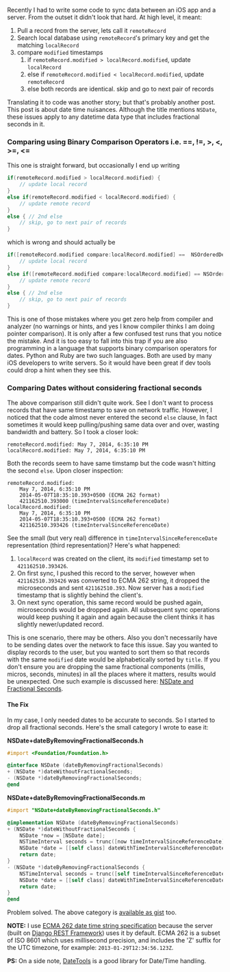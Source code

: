 <!--
.. title: Notes on NSDate Comparisons
.. slug: notes-on-nsdate-comparisons
.. date: 2014/05/07 18:30:05
.. tags: Objective C, iOS, Programming
.. link:
.. description:
.. type: text
-->

Recently I had to write some code to sync data between an iOS app and a server. From the outset it didn't look that hard. At high level, it meant:

1. Pull a record from the server, lets call it `remoteRecord`
2. Search local database using `remoteRecord`'s primary key and get the matching `localRecord`
3. compare `modified` timestamps
    1. if `remoteRecord.modified > localRecord.modified`, update `localRecord`
    2. else if `remoteRecord.modified < localRecord.modified`, update `remoteRecord`
    3. else both records are identical. skip and go to next pair of records


Translating it to code was another story; but that's probably another post. This post is about date time nuisances. Although the title mentions `NSDate`, these issues apply to any datetime data type that includes fractional seconds in it.

### Comparing using Binary Comparison Operators i.e. ==, !=, >, <, >=, <= ###

This one is straight forward, but occasionally I end up writing

```objectivec
if(remoteRecord.modified > localRecord.modified) {
    // update local record
}
else if(remoteRecord.modified < localRecord.modified) {
    // update remote record
}
else { // 2nd else
    // skip, go to next pair of records
}
```

which is wrong and should actually be

```objectivec
if([remoteRecord.modified compare:localRecord.modified] ==  NSOrderedDescending) {
    // update local record
}
else if([remoteRecord.modified compare:localRecord.modified] == NSOrderedAscending) {
    // update remote record
}
else { // 2nd else
    // skip, go to next pair of records
}
```

This is one of those mistakes where you get zero help from compiler and analyzer (no warnings or hints, and yes I know compiler thinks I am doing pointer comparison). It is only after a few confused test runs that you notice the mistake. And it is too easy to fall into this trap if you are also programming in a language that supports binary comparison operators for dates. Python and Ruby are two such languages. Both are used by many iOS developers to write servers. So it would have been great if dev tools could drop a hint when they see this.

### Comparing Dates without considering fractional seconds ###

The above comparison still didn't quite work. See I don't want to process records that have same timestamp to save on network traffic. However, I noticed that the code almost never entered the second `else` clause, In fact sometimes it would keep pulling/pushing same data over and over, wasting bandwidth and battery. So I took a closer look:

```
remoteRecord.modified: May 7, 2014, 6:35:10 PM
localRecord.modified: May 7, 2014, 6:35:10 PM
```

Both the records seem to have same timstamp but the code wasn't hitting the second `else`. Upon closer inspection:

```
remoteRecord.modified:
    May 7, 2014, 6:35:10 PM
    2014-05-07T18:35:10.393+0500 (ECMA 262 format)
    421162510.393000 (timeIntervalSinceReferenceDate)
localRecord.modified:  
    May 7, 2014, 6:35:10 PM
    2014-05-07T18:35:10.393+0500 (ECMA 262 format)
    421162510.393426 (timeIntervalSinceReferenceDate)
```
See the small (but very real) difference in `timeIntervalSinceReferenceDate` representation (third representation)? Here's what happened:

1. `localRecord` was created on the client, its `modified` timestamp set to `421162510.393426`.
2. On first sync, I pushed this record to the server, however when `421162510.393426` was converted to ECMA 262 string, it dropped the microseconds and sent `421162510.393`. Now server has a `modified` timestamp that is slightly behind the client's.
3. On next sync operation, this same record would be pushed again, microseconds would be dropped again. All subsequent sync operations would keep pushing it again and again because the client thinks it has slightly newer/updated record.

This is one scenario, there may be others. Also you don't necessarily have to be sending dates over the network to face this issue. Say you wanted to display records to the user, but you wanted to sort them so that records with the same `modified` date would be alphabetically sorted by `title`. If you don't ensure you are dropping the same fractional components (millis, micros, seconds, minutes) in all the places where it matters, results would be unexpected. One such example is discussed here: [NSDate and Fractional Seconds](http://woolybeastsoftware.com/woolyblog/2012/07/18/nsdates-and-fractional-seconds/).

#### The Fix ####

In my case, I only needed dates to be accurate to seconds. So I started to drop all fractional seconds. Here's the small category I wrote to ease it:

**NSDate+dateByRemovingFractionalSeconds.h**
```objectivec
#import <Foundation/Foundation.h>

@interface NSDate (dateByRemovingFractionalSeconds)
+ (NSDate *)dateWithoutFractionalSeconds;
- (NSDate *)dateByRemovingFractionalSeconds;
@end
```

**NSDate+dateByRemovingFractionalSeconds.m**
```objectivec
#import "NSDate+dateByRemovingFractionalSeconds.h"

@implementation NSDate (dateByRemovingFractionalSeconds)
+ (NSDate *)dateWithoutFractionalSeconds {
    NSDate *now = [NSDate date];
    NSTimeInterval seconds = trunc([now timeIntervalSinceReferenceDate]);
    NSDate *date = [[self class] dateWithTimeIntervalSinceReferenceDate:seconds];
    return date;
}
- (NSDate *)dateByRemovingFractionalSeconds {
    NSTimeInterval seconds = trunc([self timeIntervalSinceReferenceDate]);
    NSDate *date = [[self class] dateWithTimeIntervalSinceReferenceDate:seconds];
    return date;
}
@end
```

Problem solved. The above category is [available as gist](https://gist.github.com/ishaq/1eef9f62757611b47ec4) too.


**NOTE:** I use [ECMA 262 date time string specification](http://ecma-international.org/ecma-262/5.1/#sec-15.9.1.15)  because the server (built on [Django REST Framework](http://www.django-rest-framework.org)) uses it by default. ECMA 262 is a subset of ISO 8601 which uses millisecond precision, and includes the 'Z' suffix for the UTC timezone, for example: `2013-01-29T12:34:56.123Z`.

**PS:** On a side note, [DateTools](https://github.com/MatthewYork/DateTools) is a good library for Date/Time handling.

